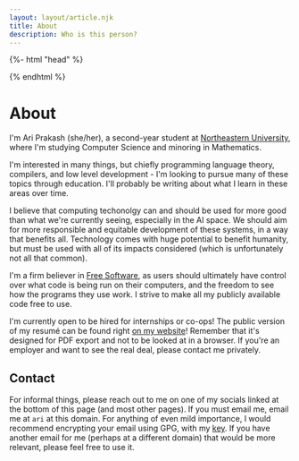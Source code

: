 ```yaml
---
layout: layout/article.njk
title: About
description: Who is this person?
---
```


{%- html "head" %}

<meta name="og:type" content="profile" />
<meta name="profile:first_name" content="Ari" />
<meta name="profile:last_name" content="Prakash" />
<meta name="profile:username" content="ariscript" />
<meta name="profile:gender" content="female" />

{% endhtml %}

# About

I'm Ari Prakash (she/her), a second-year student at
[Northeastern University](https://northeastern.edu), where I'm studying Computer
Science and minoring in Mathematics.

I'm interested in many things, but chiefly programming language theory,
compilers, and low level development - I'm looking to pursue many of these
topics through education. I'll probably be writing about what I learn in these
areas over time.

I believe that computing techonolgy can and should be used for more good than
what we're currently seeing, especially in the AI space. We should aim for more
responsible and equitable development of these systems, in a way that benefits
all. Technology comes with huge potential to benefit humanity, but must be used
with all of its impacts considered (which is unfortunately not all that common).

I'm a firm believer in
[Free Software](https://www.gnu.org/philosophy/free-sw.html), as users should
ultimately have control over what code is being run on their computers, and the
freedom to see how the programs they use work. I strive to make all my publicly
available code free to use.

I'm currently open to be hired for internships or co-ops! The public version of
my resumé can be found right [on my website](/resume)! Remember that it's
designed for PDF export and not to be looked at in a browser. If you're an
employer and want to see the real deal, please contact me privately.

## Contact

For informal things, please reach out to me on one of my socials linked at the
bottom of this page (and most other pages). If you must email me, email me at
`ari` at this domain. For anything of even mild importance, I would recommend 
encrypting your email using GPG, with my [key](/pgp.asc). If you have another
email for me (perhaps at a different domain) that would be more relevant, please
feel free to use it.
